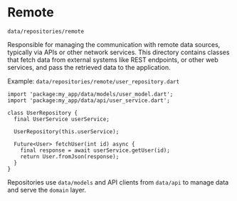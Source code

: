 # Remote

`data/repositories/remote`

Responsible for managing the communication with remote data sources, typically via APIs or other network services. This directory contains classes that fetch data from external systems like REST endpoints, or other web services, and pass the retrieved data to the application.

Example: `data/repositories/remote/user_repository.dart`

```
import 'package:my_app/data/models/user_model.dart';
import 'package:my_app/data/api/user_service.dart';

class UserRepository {
  final UserService userService;

  UserRepository(this.userService);

  Future<User> fetchUser(int id) async {
    final response = await userService.getUser(id);
    return User.fromJson(response);
  }
}
```

Repositories use `data/models` and API clients from `data/api` to manage data and serve the `domain` layer.
